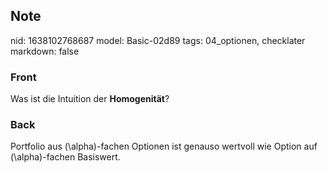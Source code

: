 ## Note
nid: 1638102768687
model: Basic-02d89
tags: 04_optionen, checklater
markdown: false

### Front
Was ist die Intuition der <b>Homogenität</b>?

### Back
Portfolio aus \(\alpha\)-fachen Optionen ist genauso wertvoll wie Option auf \(\alpha\)-fachen Basiswert.
